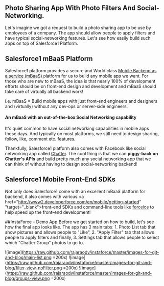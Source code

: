 ## Photo Sharing App With Photo Filters And Social-Networking.
 Let's imagine we got a request to build a photo sharing app to be use by employees of a company. The app should allow people to apply filters and have typical social-networking features. Let's see how easily build such apps on top of Salesforce1 Platform.
 
## Salesforce1 mBaaS Platform
Salesforce1 platform provides a secure and World class <a href="http://events.developerforce.com/mobile/getting-started/html5#angularjs" target="_blank">Mobile Backend as a service (mBaaS) </a> platform for us to build any mobile app we want. For those who are new to mBaaS, the idea is that nearly 100% of development efforts should be on front-end design and development and mBaaS should take care of virtually all backend work!  

i.e. mBaaS =  Build mobile apps with just front-end engineers and designers and (virtually) without any dev-ops or server-side engineers.

#### An mBaaS with an out-of-the-box Social Networking capability
It's quiet common to have social networking capabilities in mobile apps these days. And typically on most platforms, we still need to design sharing, follow, like, comment etc. features. 

Thankfully, Salesforce1 platform also comes with Facebook like social networking app called <a href="https://www.salesforce.com/ap/chatter/overview/" target="_blank">Chatter</a>. The cool thing is that we can **piggy-back on Chatter's APIs** and build pretty much any social networking app that we can think of without having to design social-networking backend!

## Salesforce1 Mobile Front-End SDKs
Not only does Salesforce1 come with an excellent mBaaS platform for backend, it also comes with various <a href="http://www2.developerforce.com/en/mobile/getting-started" "target="_blank">front-end SDKs</a> and command-line tools like <a href="https://www.npmjs.org/package/forceios" target="_blank">forceios</a> to help speed up the front-end development! 

##InstaForce - Demo App
Before we get started on how to build, let's see how the final app looks like. The app has 3 main tabs: 1. Photo List tab that show pictures and allows people to "Like", 2. "Apply Filter" tab that allows people to apply filters and finally, 3. Settings tab that allows people to select which "Chatter Group" photos to go to.

![image](https://raw.github.com/rajaraodv/instaforce/master/images-for-git-and-blog/main-list.png =200x)
![image](https://raw.github.com/rajaraodv/instaforce/master/images-for-git-and-blog/filter-view-noFilter.png =200x)
![image](https://raw.github.com/rajaraodv/instaforce/master/images-for-git-and-blog/groups-view.png =200x)


